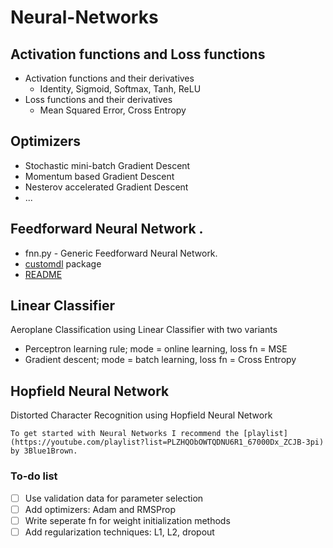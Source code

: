 # Neural-Networks

## Activation functions and Loss functions
 * Activation functions and their derivatives
     * Identity, Sigmoid, Softmax, Tanh, ReLU
 * Loss functions and their derivatives
     * Mean Squared Error, Cross Entropy   
 
## Optimizers
* Stochastic mini-batch Gradient Descent
* Momentum based Gradient Descent
* Nesterov accelerated Gradient Descent
* ...

## Feedforward Neural Network   . 
* fnn.py - Generic Feedforward Neural Network.
* [customdl](https://pypi.org/project/customdl/) package
* [README](https://github.com/Taarak9/Neural-Networks/tree/master/Feedforward%20Neural%20Network)

## Linear Classifier          
Aeroplane Classification using Linear Classifier with two variants
* Perceptron learning rule; mode = online learning, loss fn =  MSE
* Gradient descent; mode = batch learning, loss fn = Cross Entropy

## Hopfield Neural Network   
Distorted Character Recognition using Hopfield Neural Network                
                         
`To get started with Neural Networks I recommend the [playlist](https://youtube.com/playlist?list=PLZHQObOWTQDNU6R1_67000Dx_ZCJB-3pi) by 3Blue1Brown.`

### To-do list
* [ ] Use validation data for parameter selection
* [ ] Add optimizers: Adam and RMSProp
* [ ] Write seperate fn for weight initialization methods
* [ ] Add regularization techniques: L1, L2, dropout
